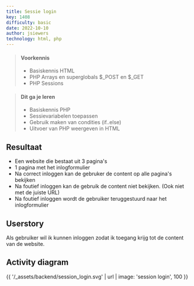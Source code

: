 ```yaml
---
title: Sessie login
key: 1408
difficulty: basic
date: 2022-10-10
author: jsiewers
technology: html, php
---
```


> #### Voorkennis
> * Basiskennis HTML
> * PHP Arrays en superglobals $_POST en $_GET
> * PHP Sessions

> #### Dit ga je leren
> * Basiskennis PHP
> * Sessievariabelen toepassen
> * Gebruik maken van condities (if..else)
> * Uitvoer van PHP weergeven in HTML



## Resultaat
* Een website die bestaat uit 3 pagina's
* 1 pagina met het inlogformulier
* Na correct inloggen kan de gebruker de content op alle pagina's bekijken
* Na foutief inloggen kan de gebruik de content niet bekijken. (Ook niet met de juiste URL)
* Na foutief inloggen wordt de gebruiker teruggestuurd naar het inlogformulier

## Userstory
Als gebruiker wil ik kunnen inloggen zodat ik toegang krijg tot de content van de website.

## Activity diagram

{{ '/_assets/backend/session_login.svg' | url | image: 'session login', 100 }}